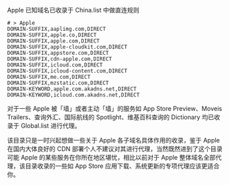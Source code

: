 Apple 已知域名已收录于 China.list 中做直连规则

```
# > Apple
DOMAIN-SUFFIX,aaplimg.com,DIRECT
DOMAIN-SUFFIX,apple.co,DIRECT
DOMAIN-SUFFIX,apple.com,DIRECT
DOMAIN-SUFFIX,apple-cloudkit.com,DIRECT
DOMAIN-SUFFIX,appstore.com,DIRECT
DOMAIN-SUFFIX,cdn-apple.com,DIRECT
DOMAIN-SUFFIX,icloud.com,DIRECT
DOMAIN-SUFFIX,icloud-content.com,DIRECT
DOMAIN-SUFFIX,me.com,DIRECT
DOMAIN-SUFFIX,mzstatic.com,DIRECT
DOMAIN-KEYWORD,apple.com.akadns.net,DIRECT
DOMAIN-KEYWORD,icloud.com.akadns.net,DIRECT
```

对于一些 Apple 被「墙」或者主动「墙」的服务如 App Store Preview、Moveis Trailers、查询外汇、国际航线的 Spotlight、维基百科查询的 Dictionary 均已收录于 Global.list 进行代理。

该目录只是一时兴起想做一些关于 Apple 各子域名具体作用的收录，鉴于 Apple 在国内大体良好的 CDN 部署个人不建议对其进行代理，当然既然进到了这个目录可能 Apple 的某些服务在你所在地区堪忧，相比以前对于 Apple 整体域名全部代理，该目录收录的一些如 App Store 应用下载、系统更新的专项代理应该更适合你。
